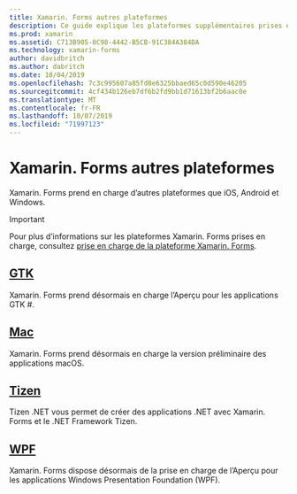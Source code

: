 ```yaml
---
title: Xamarin. Forms autres plateformes
description: Ce guide explique les plateformes supplémentaires prises en charge par Xamarin. Forms.
ms.prod: xamarin
ms.assetid: C713B905-0C98-4442-B5CB-91C384A384DA
ms.technology: xamarin-forms
author: davidbritch
ms.author: dabritch
ms.date: 10/04/2019
ms.openlocfilehash: 7c3c995607a85fd8e6325bbaed65c0d590e46205
ms.sourcegitcommit: 4cf434b126eb7df6b2fd9bb1d71613bf2b6aac0e
ms.translationtype: MT
ms.contentlocale: fr-FR
ms.lasthandoff: 10/07/2019
ms.locfileid: "71997123"
---
```

# <a name="xamarinforms-other-platforms"></a>Xamarin. Forms autres plateformes

Xamarin. Forms prend en charge d’autres plateformes que iOS, Android et Windows.

> [!IMPORTANT]
> Pour plus d’informations sur les plateformes Xamarin. Forms prises en charge, consultez [prise en charge de la plateforme Xamarin. Forms](https://github.com/xamarin/Xamarin.Forms/wiki/Platform-Support).

## <a name="gtkgtkmd"></a>[GTK](gtk.md)

Xamarin. Forms prend désormais en charge l’Aperçu pour les applications GTK #.

## <a name="macmacmd"></a>[Mac](mac.md)

Xamarin. Forms prend désormais en charge la version préliminaire des applications macOS.

## <a name="tizentizenmd"></a>[Tizen](tizen.md)

Tizen .NET vous permet de créer des applications .NET avec Xamarin. Forms et le .NET Framework Tizen.

## <a name="wpfwpfmd"></a>[WPF](wpf.md)

Xamarin. Forms dispose désormais de la prise en charge de l’Aperçu pour les applications Windows Presentation Foundation (WPF).
